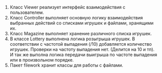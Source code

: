 1. Класс Viewer реализует интерфейс взаимодействия с пользователем.
2. Класс Controller выполняет основную логику взаимодействия выбранных действий со списками игрушек и файлами, хранящими их.
3. Класс Magazine выполняет хранение различного списка игрушек.
4. В классе Lottery выполнена логика розыгрыша игрушек. В соответствии с частотой выпадения (/10) добавляется количество игрушек. 
Проверки на частоту выпадения нет. (Делится на 10 и тп). И так же выполна логика передачи выигрыша по частоте выпадения или в произвольном порядке.
5. Пакет filework хранит классы для работы с файлами.